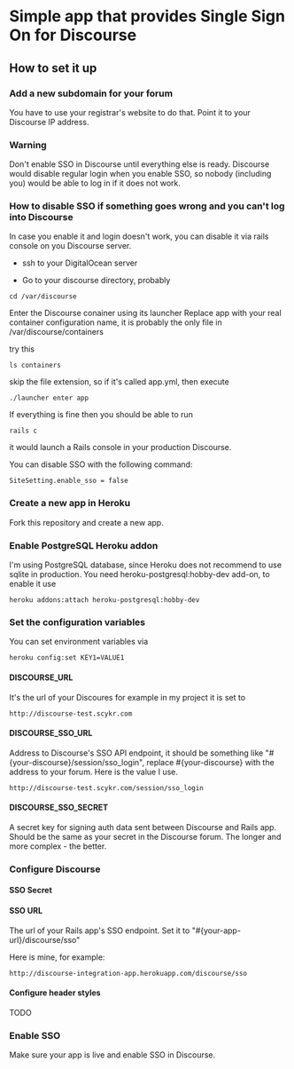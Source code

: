 # Simple app that provides Single Sign On for Discourse

## How to set it up
### Add a new subdomain for your forum
You have to use your registrar's website to do that.
Point it to your Discourse IP address.

### Warning
Don't enable SSO in Discourse until everything else is ready.
Discourse would disable regular login when you enable SSO,
so nobody (including you) would be able to log in if it does not work.

### How to disable SSO if something goes wrong and you can't log into Discourse

In case you enable it and login doesn't work, you can disable
it via rails console on you Discourse server.

- ssh to your DigitalOcean server

- Go to your discourse directory, probably
```
cd /var/discourse
```
Enter the Discourse conainer using its launcher
Replace app with your real container configuration name,
it is probably the only file in /var/discourse/containers

try this
```
ls containers
```

skip the file extension, so if it's called app.yml, then execute
```
./launcher enter app
```

If everything is fine then you should be able to run
```
rails c
```
it would launch a Rails console in your production Discourse.

You can disable SSO with the following command:
```
SiteSetting.enable_sso = false
```

### Create a new app in Heroku

Fork this repository and create a new app.

### Enable PostgreSQL Heroku addon
I'm using PostgreSQL database, since Heroku does not recommend to use sqlite in production.
You need heroku-postgresql:hobby-dev add-on, to enable it use
```
heroku addons:attach heroku-postgresql:hobby-dev
```
### Set the configuration variables

You can set environment variables via
```
heroku config:set KEY1=VALUE1
```

#### DISCOURSE_URL
It's the url of your Discoures
for example in my project it is set to
```
http://discourse-test.scykr.com
```

#### DISCOURSE_SSO_URL
Address to Discourse's SSO API endpoint, it should be something like
"#{your-discourse}/session/sso_login", replace #{your-discourse} with the address to your forum.
Here is the value I use.
```
http://discourse-test.scykr.com/session/sso_login
```

#### DISCOURSE_SSO_SECRET
A secret key for signing auth data sent between Discourse and Rails app.
Should be the same as your secret in the Discourse forum.
The longer and more complex - the better.

### Configure Discourse
#### SSO Secret
#### SSO URL
The url of your Rails app's SSO endpoint.
Set it to
"#{your-app-url}/discourse/sso"

Here is mine, for example:
```
http://discourse-integration-app.herokuapp.com/discourse/sso
```
#### Configure header styles
TODO
### Enable SSO
Make sure your app is live and enable SSO in Discourse.
